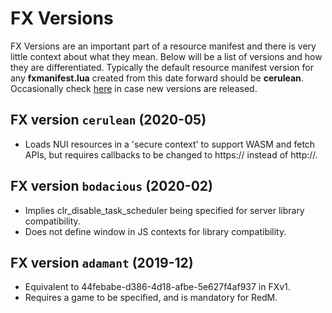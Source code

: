 # FX Versions

FX Versions are an important part of a resource manifest and there is very little context about what they mean. Below will be a list of versions and how they are differentiated. Typically the default resource manifest version for any **fxmanifest.lua** created from this date forward should be **cerulean**. Occasionally check [here](https://docs.fivem.net/docs/scripting-reference/resource-manifest/resource-manifest/#fxv2-versions) in case new versions are released.

## FX version `cerulean` (2020-05)

- Loads NUI resources in a 'secure context' to support WASM and fetch APIs, but requires callbacks to be changed to https:// instead of http://.

## FX version `bodacious` (2020-02)

- Implies clr_disable_task_scheduler being specified for server library compatibility.
- Does not define window in JS contexts for library compatibility.

## FX version `adamant` (2019-12)

- Equivalent to 44febabe-d386-4d18-afbe-5e627f4af937 in FXv1.
- Requires a game to be specified, and is mandatory for RedM.
